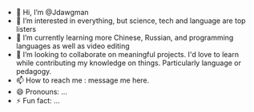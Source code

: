 - 👋 Hi, I’m @Jdawgman
- 👀 I’m interested in everything, but science, tech and language are top listers
- 🌱 I’m currently learning more Chinese, Russian, and programming languages as well as video editing
- 💞️ I’m looking to collaborate on meaningful projects. I'd love to learn while contributing my knowledge on things. Particularly language or pedagogy. 
- 📫 How to reach me : message me here.
- 😄 Pronouns: ...
- ⚡ Fun fact: ...

<!---
Jdawgman/Jdawgman is a ✨ special ✨ repository because its `README.md` (this file) appears on your GitHub profile.
You can click the Preview link to take a look at your changes.
--->
